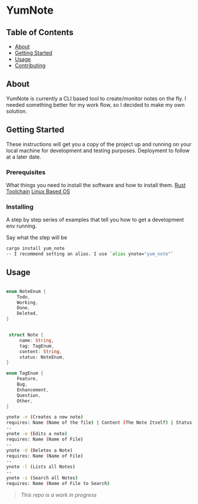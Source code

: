 # YumNote

## Table of Contents

- [About](#about)
- [Getting Started](#getting_started)
- [Usage](#usage)
- [Contributing](../CONTRIBUTING.md)

## About 

YumNote is currently a CLI based tool to create/monitor notes on the fly. I needed something better for my work flow, so I decided to make my own solution.

## Getting Started 

These instructions will get you a copy of the project up and running on your local machine for development and testing purposes. 
Deployment to follow at a later date.

### Prerequisites

What things you need to install the software and how to install them.
[Rust Toolchain](https://www.rust-lang.org/learn/get-started)
[Linux Based OS](https://www.linux.org/pages/download/)

### Installing

A step by step series of examples that tell you how to get a development env running.

Say what the step will be

```sh
cargo install yum_note
-- I recommend setting an alias. I use `alias ynote="yum_note"`
```

## Usage 

```rust

enum NoteEnum {
    Todo,
    Working,
    Done,
    Deleted,
}


 struct Note {
     name: String,
     tag: TagEnum,
     content: String,
     status: NoteEnum,
}

enum TagEnum {
    Feature,
    Bug,
    Enhancement,
    Question,
    Other,
}

```

```sh
ynote -n (Creates a new note) 
requires: Name (Name of the file) | Content (The Note Itself) | Status (NoteEnum Value)
--
ynote -e (Edits a note) 
requires: Name (Name of File)
--
ynote -d (Deletes a Note) 
requires: Name (Name of File) 
--
ynote -l (Lists all Notes) 
--
ynote -s (Search all Notes) 
requires: Name (Name of File to Search)
```
> *This repo is a work in progress*
